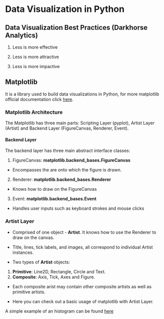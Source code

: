 # Data Visualization in Python


## Data Visualization Best Practices (Darkhorse Analytics)

1. Less is more effective

2. Less is more attractive

3. Less is more impactive


## Matplotlib 

It is a library used to build data visualizations in Python, for more matplotlib official documentation click [here](https://matplotlib.org/).


### Matplotlib Architecture

The Matplotlib has three main parts: Scripting Layer (pyplot), Artist Layer (Artist) and Backend Layer (FigureCanvas, Renderer, Event).

#### Backend Layer

The backend layer has three main abstract interface classes:

1. FigureCanvas: **matplotlib.backend_bases.FigureCanvas**
* Encompasses the are onto which the figure is drawn.

2. Renderer: **matplotlib.backend_bases.Renderer**
* Knows how to draw on the FigureCanvas

3. Event: **matplotlib.backend_bases.Event**
* Handles user inputs such as keyboard strokes and mouse clicks

### Artist Layer

* Comprised of one object - **Artist**. It knows how to use the Renderer to draw on the canvas.

* Title, lines, tick labels, and images, all correspond to individual Artist instances.

* Two types of **Artist** objects:

1. **Primitive**: Line2D, Rectangle, Circle and Text.
2. **Composite**: Axis, Tick, Axes and Figure.

* Each composite arist may contain other composite artists as well as primitive artists.

* Here you can check out a basic usage of matplotlib with Artist Layer.

A simple example of an histogram can be found [here](first_matplotlib.ipynb)

